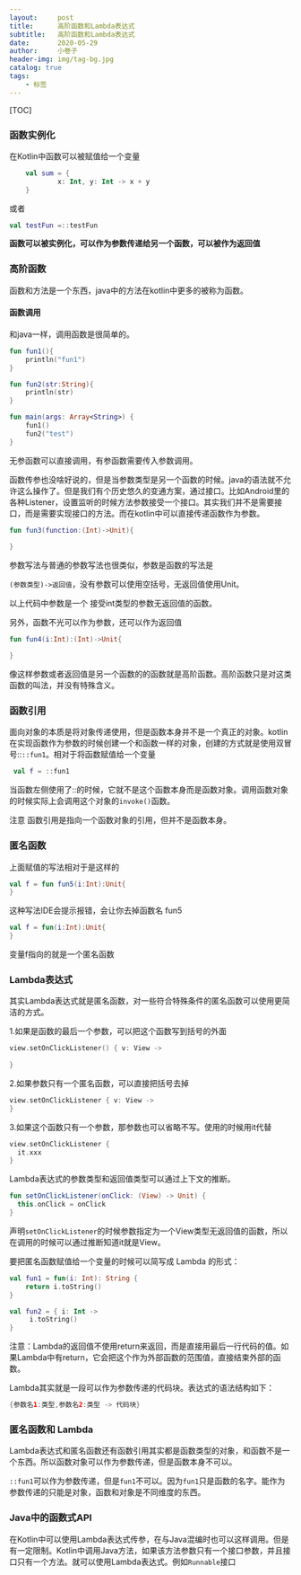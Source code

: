 ```yaml
---
layout:     post  
title:      高阶函数和Lambda表达式 
subtitle:   高阶函数和Lambda表达式
date:       2020-05-29
author:     小卷子
header-img: img/tag-bg.jpg
catalog: true
tags:
    - 标签
---
```




[TOC]

### 函数实例化

在Kotlin中函数可以被赋值给一个变量

~~~kotlin
    val sum = {
            x: Int, y: Int -> x + y
    }
~~~

或者

```kotlin
val testFun =::testFun
```



**函数可以被实例化，可以作为参数传递给另一个函数，可以被作为返回值**



### 高阶函数

函数和方法是一个东西，java中的方法在kotlin中更多的被称为函数。

#### 函数调用

和java一样，调用函数是很简单的。

~~~kotlin
fun fun1(){
    println("fun1")
}

fun fun2(str:String){
    println(str)
}

fun main(args: Array<String>) {
    fun1()
    fun2("test")
}
~~~

无参函数可以直接调用，有参函数需要传入参数调用。

函数传参也没啥好说的，但是当参数类型是另一个函数的时候。java的语法就不允许这么操作了。但是我们有个历史悠久的变通方案，通过接口。比如Android里的各种Listener，设置监听的时候方法参数接受一个接口。其实我们并不是需要接口，而是需要实现接口的方法。而在kotlin中可以直接传递函数作为参数。

~~~kotlin
fun fun3(function:(Int)->Unit){
    
}
~~~

参数写法与普通的参数写法也很类似，参数是函数的写法是

 `(参数类型)->返回值`，没有参数可以使用空括号，无返回值使用Unit。

以上代码中参数是一个 接受int类型的参数无返回值的函数。

另外，函数不光可以作为参数，还可以作为返回值

~~~kotlin
fun fun4(i:Int):(Int)->Unit{

}
~~~

像这样参数或者返回值是另一个函数的的函数就是高阶函数。高阶函数只是对这类函数的叫法，并没有特殊含义。



### 函数引用

面向对象的本质是将对象传递使用，但是函数本身并不是一个真正的对象。kotlin在实现函数作为参数的时候创建一个和函数一样的对象，创建的方式就是使用双冒号::`::fun1`。相对于将函数赋值给一个变量

~~~kotlin
 val f = ::fun1
~~~

当函数左侧使用了::的时候，它就不是这个函数本身而是函数对象。调用函数对象的时候实际上会调用这个对象的`invoke()`函数。

注意 函数引用是指向一个函数对象的引用，但并不是函数本身。



### 匿名函数

上面赋值的写法相对于是这样的

~~~kotlin
val f = fun fun5(i:Int):Unit{   
}
~~~

这种写法IDE会提示报错，会让你去掉函数名 fun5

~~~kotlin
val f = fun(i:Int):Unit{
}
~~~

变量f指向的就是一个匿名函数



### Lambda表达式

其实Lambda表达式就是匿名函数，对一些符合特殊条件的匿名函数可以使用更简洁的方式。

1.如果是函数的最后一个参数，可以把这个函数写到括号的外面

~~~kotlin
view.setOnClickListener() { v: View ->
 
}
~~~

2.如果参数只有一个匿名函数，可以直接把括号去掉

~~~kotlin
view.setOnClickListener { v: View ->
}
~~~

3.如果这个函数只有一个参数，那参数也可以省略不写。使用的时候用it代替

~~~kotlin
view.setOnClickListener {
  it.xxx
}
~~~

Lambda表达式的参数类型和返回值类型可以通过上下文的推断。

~~~kotlin
fun setOnClickListener(onClick: (View) -> Unit) {
  this.onClick = onClick
}
~~~

声明`setOnClickListener`的时候参数指定为一个View类型无返回值的函数，所以在调用的时候可以通过推断知道it就是View。



要把匿名函数赋值给一个变量的时候可以简写成 Lambda 的形式：

~~~kotlin
val fun1 = fun(i: Int): String {
    return i.toString()
}

val fun2 = { i: Int ->
     i.toString()
}
~~~

注意：Lambda的返回值不使用return来返回，而是直接用最后一行代码的值。如果Lambda中有return，它会把这个作为外部函数的范围值，直接结束外部的函数。

Lambda其实就是一段可以作为参数传递的代码块。表达式的语法结构如下：

~~~kotlin
{参数名1:类型,参数名2:类型 -> 代码块}
~~~



### 匿名函数和 Lambda

Lambda表达式和匿名函数还有函数引用其实都是函数类型的对象，和函数不是一个东西。所以函数对象可以作为参数传递，但是函数本身不可以。

`::fun1`可以作为参数传递，但是`fun1`不可以。因为`fun1`只是函数的名字。能作为参数传递的只能是对象，函数和对象是不同维度的东西。



### Java中的函数式API

在Kotlin中可以使用Lambda表达式传参，在与Java混编时也可以这样调用。但是有一定限制。Kotlin中调用Java方法，如果该方法参数只有一个接口参数，并且接口只有一个方法。就可以使用Lambda表达式。例如`Runnable`接口

